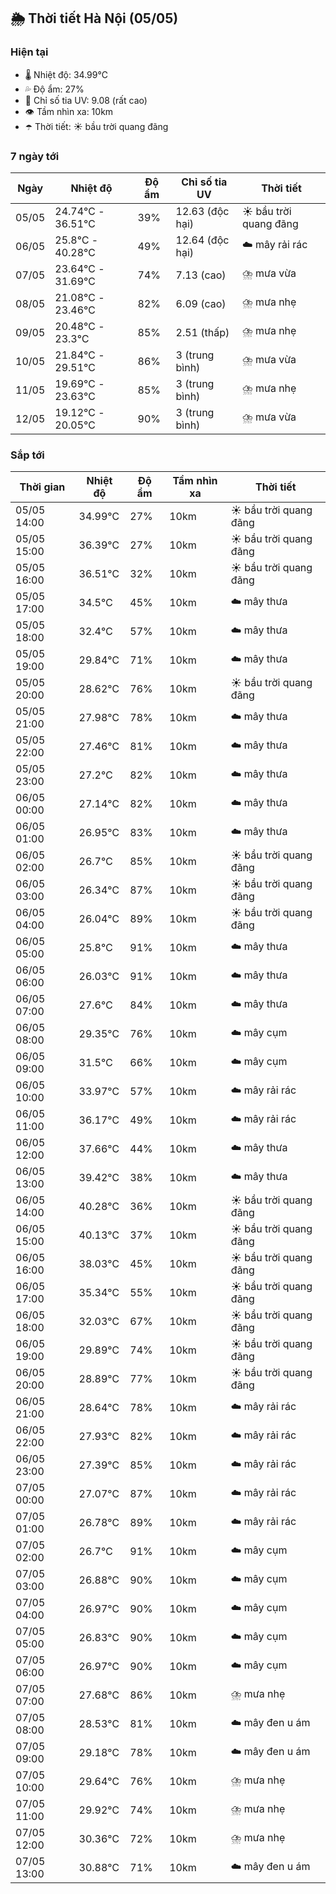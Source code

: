 ## 🌦️ Thời tiết Hà Nội (05/05)

### Hiện tại

- 🌡️ Nhiệt độ: 34.99℃
- 💦 Độ ẩm: 27%
- 🌟 Chỉ số tia UV: 9.08 (rất cao)
- 👁️ Tầm nhìn xa: 10km
- ☂️ Thời tiết: ☀️ bầu trời quang đãng

### 7 ngày tới

| Ngày | Nhiệt độ | Độ ẩm | Chỉ số tia UV | Thời tiết |
| --- | --- | --- | --- | --- |
| 05/05 | 24.74℃ - 36.51℃ | 39% | 12.63 (độc hại) | ☀️ bầu trời quang đãng |
| 06/05 | 25.8℃ - 40.28℃ | 49% | 12.64 (độc hại) | ☁️ mây rải rác |
| 07/05 | 23.64℃ - 31.69℃ | 74% | 7.13 (cao) | ⛈️ mưa vừa |
| 08/05 | 21.08℃ - 23.46℃ | 82% | 6.09 (cao) | ⛈️ mưa nhẹ |
| 09/05 | 20.48℃ - 23.3℃ | 85% | 2.51 (thấp) | ⛈️ mưa nhẹ |
| 10/05 | 21.84℃ - 29.51℃ | 86% | 3 (trung bình) | ⛈️ mưa vừa |
| 11/05 | 19.69℃ - 23.63℃ | 85% | 3 (trung bình) | ⛈️ mưa nhẹ |
| 12/05 | 19.12℃ - 20.05℃ | 90% | 3 (trung bình) | ⛈️ mưa vừa |

### Sắp tới

| Thời gian | Nhiệt độ | Độ ẩm | Tầm nhìn xa | Thời tiết |
| --- | --- | --- | --- | --- |
| 05/05 14:00 | 34.99℃ | 27% | 10km | ☀️ bầu trời quang đãng |
| 05/05 15:00 | 36.39℃ | 27% | 10km | ☀️ bầu trời quang đãng |
| 05/05 16:00 | 36.51℃ | 32% | 10km | ☀️ bầu trời quang đãng |
| 05/05 17:00 | 34.5℃ | 45% | 10km | ☁️ mây thưa |
| 05/05 18:00 | 32.4℃ | 57% | 10km | ☁️ mây thưa |
| 05/05 19:00 | 29.84℃ | 71% | 10km | ☁️ mây thưa |
| 05/05 20:00 | 28.62℃ | 76% | 10km | ☀️ bầu trời quang đãng |
| 05/05 21:00 | 27.98℃ | 78% | 10km | ☁️ mây thưa |
| 05/05 22:00 | 27.46℃ | 81% | 10km | ☁️ mây thưa |
| 05/05 23:00 | 27.2℃ | 82% | 10km | ☁️ mây thưa |
| 06/05 00:00 | 27.14℃ | 82% | 10km | ☁️ mây thưa |
| 06/05 01:00 | 26.95℃ | 83% | 10km | ☁️ mây thưa |
| 06/05 02:00 | 26.7℃ | 85% | 10km | ☀️ bầu trời quang đãng |
| 06/05 03:00 | 26.34℃ | 87% | 10km | ☀️ bầu trời quang đãng |
| 06/05 04:00 | 26.04℃ | 89% | 10km | ☀️ bầu trời quang đãng |
| 06/05 05:00 | 25.8℃ | 91% | 10km | ☁️ mây thưa |
| 06/05 06:00 | 26.03℃ | 91% | 10km | ☁️ mây thưa |
| 06/05 07:00 | 27.6℃ | 84% | 10km | ☁️ mây thưa |
| 06/05 08:00 | 29.35℃ | 76% | 10km | ☁️ mây cụm |
| 06/05 09:00 | 31.5℃ | 66% | 10km | ☁️ mây cụm |
| 06/05 10:00 | 33.97℃ | 57% | 10km | ☁️ mây rải rác |
| 06/05 11:00 | 36.17℃ | 49% | 10km | ☁️ mây rải rác |
| 06/05 12:00 | 37.66℃ | 44% | 10km | ☁️ mây thưa |
| 06/05 13:00 | 39.42℃ | 38% | 10km | ☁️ mây thưa |
| 06/05 14:00 | 40.28℃ | 36% | 10km | ☀️ bầu trời quang đãng |
| 06/05 15:00 | 40.13℃ | 37% | 10km | ☀️ bầu trời quang đãng |
| 06/05 16:00 | 38.03℃ | 45% | 10km | ☀️ bầu trời quang đãng |
| 06/05 17:00 | 35.34℃ | 55% | 10km | ☀️ bầu trời quang đãng |
| 06/05 18:00 | 32.03℃ | 67% | 10km | ☀️ bầu trời quang đãng |
| 06/05 19:00 | 29.89℃ | 74% | 10km | ☀️ bầu trời quang đãng |
| 06/05 20:00 | 28.89℃ | 77% | 10km | ☀️ bầu trời quang đãng |
| 06/05 21:00 | 28.64℃ | 78% | 10km | ☁️ mây rải rác |
| 06/05 22:00 | 27.93℃ | 82% | 10km | ☁️ mây rải rác |
| 06/05 23:00 | 27.39℃ | 85% | 10km | ☁️ mây rải rác |
| 07/05 00:00 | 27.07℃ | 87% | 10km | ☁️ mây rải rác |
| 07/05 01:00 | 26.78℃ | 89% | 10km | ☁️ mây rải rác |
| 07/05 02:00 | 26.7℃ | 91% | 10km | ☁️ mây cụm |
| 07/05 03:00 | 26.88℃ | 90% | 10km | ☁️ mây cụm |
| 07/05 04:00 | 26.97℃ | 90% | 10km | ☁️ mây cụm |
| 07/05 05:00 | 26.83℃ | 90% | 10km | ☁️ mây cụm |
| 07/05 06:00 | 26.97℃ | 90% | 10km | ☁️ mây cụm |
| 07/05 07:00 | 27.68℃ | 86% | 10km | ⛈️ mưa nhẹ |
| 07/05 08:00 | 28.53℃ | 81% | 10km | ☁️ mây đen u ám |
| 07/05 09:00 | 29.18℃ | 78% | 10km | ☁️ mây đen u ám |
| 07/05 10:00 | 29.64℃ | 76% | 10km | ⛈️ mưa nhẹ |
| 07/05 11:00 | 29.92℃ | 74% | 10km | ⛈️ mưa nhẹ |
| 07/05 12:00 | 30.36℃ | 72% | 10km | ⛈️ mưa nhẹ |
| 07/05 13:00 | 30.88℃ | 71% | 10km | ☁️ mây đen u ám |
